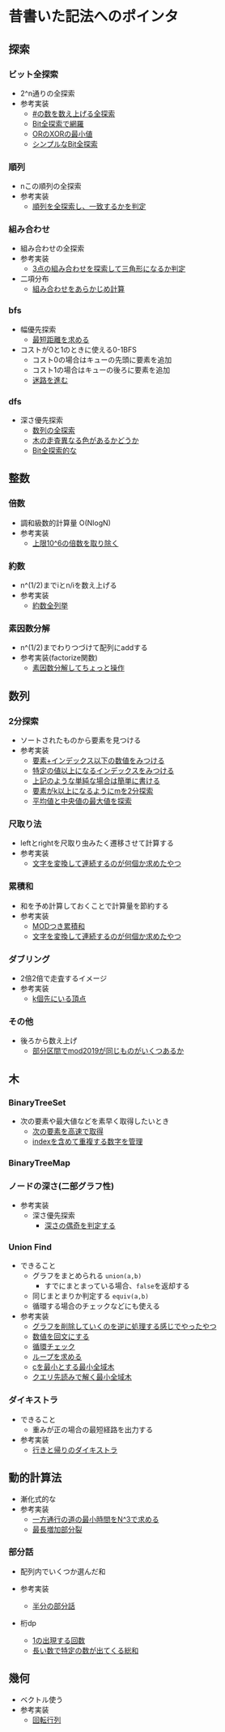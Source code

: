 # 昔書いた記法へのポインタ

## 探索

### ビット全探索
 - 2^n通りの全探索
 - 参考実装
   - [#の数を数え上げる全探索](abc173/src/bin/c.rs)
   - [Bit全探索で網羅](abc167/src/bin/c.rs)
   - [ORのXORの最小値](abc197/src/bin/c.rs)
   - [シンプルなBit全探索](abc190/src/bin/c.rs)

### 順列
 - nこの順列の全探索
 - 参考実装
   - [順列を全探索し、一致するかを判定](abc232/src/bin/c.rs)

### 組み合わせ
 - 組み合わせの全探索
 - 参考実装
   - [3点の組み合わせを探索して三角形になるか判定](abc224/src/bin/c.rs)
 - 二項分布
   - [組み合わせをあらかじめ計算](abc234/src/bin/f.rs)

### bfs
 - 幅優先探索
   - [最短距離を求める](abc168/src/bin/d.rs)
 - コストが0と1のときに使える0-1BFS
   - コスト0の場合はキューの先頭に要素を追加
   - コスト1の場合はキューの後ろに要素を追加
   - [迷路を進む](abc176/src/bin/d.rs)

### dfs
 - 深さ優先探索
   - [数列の全探索](abc233/src/bin/c.rs)
   - [木の走査異なる色があるかどうか](abc198/src/bin/e.rs)
   - [Bit全探索的な](abc197/src/bin/c_ex.rs)

## 整数

### 倍数
 - 調和級数的計算量 O(NlogN)
 - 参考実装
   - [上限10^6の倍数を取り除く](abc170/src/bin/d.rs)

### 約数
 - n^(1/2)までiとn/iを数え上げる
 - 参考実装
   - [約数全列挙](abc180/src/bin/c.rs)

### 素因数分解
 - n^(1/2)までわりつづけて配列にaddする
 - 参考実装(factorize関数)
   - [素因数分解してちょっと操作](abc169/src/bin/d.rs)

## 数列

### 2分探索
 - ソートされたものから要素を見つける
 - 参考実装
   - [要素+インデックス以下の数値をみつける](abc205/src/bin/d.rs)
   - [特定の値以上になるインデックスをみつける](abc231/src/bin/c.rs)
   - [上記のような単純な場合は簡単に書ける](abc231/src/bin/c_ex.rs)
   - [要素がk以上になるようにmを2分探索](abc216/src/bin/e_ex.rs)
   - [平均値と中央値の最大値を探索](abc236/src/bin/e.rs)

### 尺取り法  
 - leftとrightを尺取り虫みたく遷移させて計算する
 - 参考実装
   - [文字を変換して連続するのが何個か求めたやつ](abc229/src/bin/d.rs)

### 累積和
 - 和を予め計算しておくことで計算量を節約する
 - 参考実装
   - [MODつき累積和](abc177/src/bin/c.rs)
   - [文字を変換して連続するのが何個か求めたやつ](abc229/src/bin/d.rs)

### ダブリング
 - 2倍2倍で走査するイメージ
 - 参考実装
   - [k個先にいる頂点](abc167/src/bin/d_ex.rs)

### その他
 - 後ろから数え上げ
   - [部分区間でmod2019が同じものがいくつあるか](abc164/src/bin/d.rs)

## 木

### BinaryTreeSet
 - 次の要素や最大値などを素早く取得したいとき
   - [次の要素を高速で取得](abc228/src/bin/d.rs)
   - [indexを含めて重複する数字を管理](abc217/src/bin/e.rs)

### BinaryTreeMap

### ノードの深さ(二部グラフ性)
 - 参考実装
   - 深さ優先探索
     - [深さの偶奇を判定する](abc209/src/bin/d.rs)

### Union Find
 - できること
   - グラフをまとめられる `union(a,b)`
     - すでにまとまっている場合、`false`を返却する
   - 同じまとまりか判定する `equiv(a,b)`
   - 循環する場合のチェックなどにも使える
 - 参考実装
   - [グラフを削除していくのを逆に処理する感じでやったやつ](abc229/src/bin/e.rs)
   - [数値を回文にする](abc206/src/bin/d.rs)
   - [循環チェック](abc231/src/bin/d.rs)
   - [ループを求める](abc167/src/bin/d_sub.rs)
   - [cを最小とする最小全域木](abc218/src/bin/e.rs)
   - [クエリ先読みで解く最小全域木](abc235/src/bin/e.rs)

### ダイキストラ
 - できること
   - 重みが正の場合の最短経路を出力する
 - 参考実装
   - [行きと帰りのダイキストラ](abc035/src/bin/d.rs)

## 動的計算法
 - 漸化式的な
 - 参考実装
   - [一方通行の道の最小時間をN^3で求める](abc208/src/bin/d.rs)
   - [最長増加部分裂](abc237/src/bin/f.rs)

### 部分話
 - 配列内でいくつか選んだ和
 - 参考実装
   - [半分の部分話](abc204/src/bin/d.rs)

 - 桁dp
   - [1の出現する回数](abc029/src/bin/d.rs)
   - [長い数で特定の数が出てくる総和](abc235/src/bin/f.rs)

## 幾何
- ベクトル使う
- 参考実装
  - [回転行列](abc197/src/bin/d_ex.rs)
